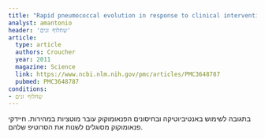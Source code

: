 ```yaml
---
title: "Rapid pneumococcal evolution in response to clinical interventions"
analyst: amantonio
header: 'שחלוף זנים'
article:
  type: article
  authors: Croucher
  year: 2011
  magazine: Science
  link: https://www.ncbi.nlm.nih.gov/pmc/articles/PMC3648787
  pubmed: PMC3648787
conditions:
- שחלוף זנים
---
```


בתגובה לשימוש באנטיביוטיקה ובחיסונים הפנאומוקוק עובר מוטציות במהירות. חיידקי פנאומוקוק מסוגלים לשנות את הסרוטיפ שלהם.

